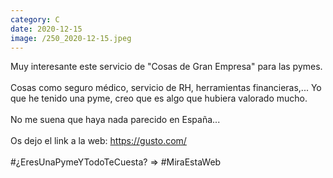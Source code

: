 ```yaml
--- 
category: C 
date: 2020-12-15 
image: /250_2020-12-15.jpeg 
--- 
```


Muy interesante este servicio de "Cosas de Gran Empresa" para las pymes. <br><br>Cosas como seguro médico, servicio de RH, herramientas financieras,... Yo que he tenido una pyme, creo que es algo que hubiera valorado mucho. <br><br>No me suena que haya nada parecido en España...<br><br>Os dejo el link a la web: https://gusto.com/<br><br>#¿EresUnaPymeYTodoTeCuesta? => #MiraEstaWeb
